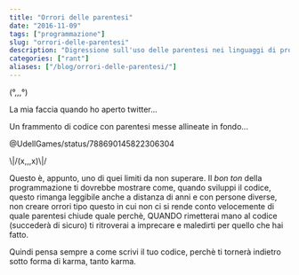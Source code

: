 ```yaml
---
title: "Orrori delle parentesi"
date: "2016-11-09"
tags: ["programmazione"]
slug: "orrori-delle-parentesi"
description: "Digressione sull'uso delle parentesi nei linguaggi di programmazione"
categories: ["rant"]
aliases: ["/blog/orrori-delle-parentesi/"]
---
```


(°,,,°)

La mia faccia quando ho aperto twitter...

Un frammento di codice con parentesi messe allineate in fondo...

<!--more-->

@UdellGames/status/788690145822306304

\\|/(x,,,x)\\|/

Questo è, appunto, uno di quei limiti da non superare. Il *bon ton*
della programmazione ti dovrebbe mostrare come, quando sviluppi il
codice, questo rimanga leggibile anche a distanza di anni e con persone
diverse, non creare orrori tipo questo in cui non ci si rende conto
velocemente di quale parentesi chiude quale perchè, QUANDO rimetterai
mano al codice (succederà di sicuro) ti ritroverai a imprecare e
maledirti per quello che hai fatto.

Quindi pensa sempre a come scrivi il tuo codice, perchè ti tornerà
indietro sotto forma di karma, tanto karma.
